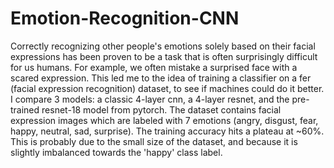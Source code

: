 # Emotion-Recognition-CNN
Correctly recognizing other people's emotions solely based on their facial expressions has been proven to be a task that is often surprisingly difficult for us humans. 
For example, we often mistake a surprised face with a scared expression. 
This led me to the idea of training a classifier on a fer (facial expression recognition) dataset, to see if machines could do it better. 
I compare 3 models: a classic 4-layer cnn, a 4-layer resnet, and the pre-trained resnet-18 model from pytorch. 
The dataset contains facial expression images which are labeled with 7 emotions (angry, disgust, fear, happy, neutral, sad, surprise).
The training accuracy hits a plateau at ~60%. This is probably due to the small size of the dataset, and because it is slightly imbalanced towards the 'happy' class label. 


